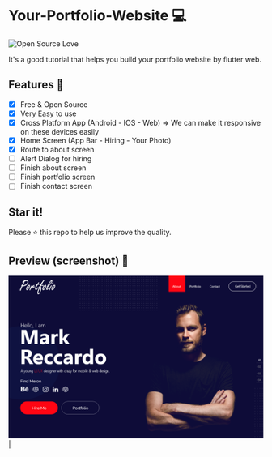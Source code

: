 # Your-Portfolio-Website 💻 
![Open Source Love](https://badges.frapsoft.com/os/v1/open-source.svg?v=102)

It's a good tutorial that helps you build your portfolio website by flutter web.

## Features :dart:
* [x] Free & Open Source
* [x] Very Easy to use
* [x] Cross Platform App (Android - IOS - Web) => We can make it responsive on these devices easily
* [x] Home Screen (App Bar - Hiring - Your Photo)
* [x] Route to about screen
* [ ] Alert Dialog for hiring
* [ ] Finish about screen
* [ ] Finish portfolio screen
* [ ] Finish contact screen

## Star it!
Please :star: this repo to help us improve the quality.

## Preview (screenshot) 🎥 
![Your Portfolio Website - preview image](assets/images/preview.png) |

